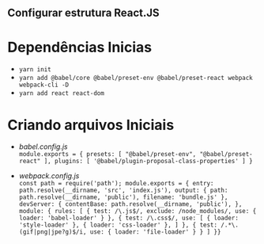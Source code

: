 ## Configurar estrutura React.JS

# Dependências Inicias

- `yarn init`
- `yarn add @babel/core @babel/preset-env @babel/preset-react webpack webpack-cli -D`
- `yarn add react react-dom`

# Criando arquivos Iniciais

- _babel.config.js_ <br />
  `module.exports = { presets: [ "@babel/preset-env", "@babel/preset-react" ], plugins: [ '@babel/plugin-proposal-class-properties' ] }`

- _webpack.config.js_ <br />
  `const path = require('path'); module.exports = { entry: path.resolve(__dirname, 'src', 'index.js'), output: { path: path.resolve(__dirname, 'public'), filename: 'bundle.js' }, devServer: { contentBase: path.resolve(__dirname, 'public'), }, module: { rules: [ { test: /\.js$/, exclude: /node_modules/, use: { loader: 'babel-loader' } }, { test: /\.css$/, use: [ { loader: 'style-loader' }, { loader: 'css-loader' }, ] }, { test: /.*\.(gif|png|jpe?g)$/i, use: { loader: 'file-loader' } } ] }}`
